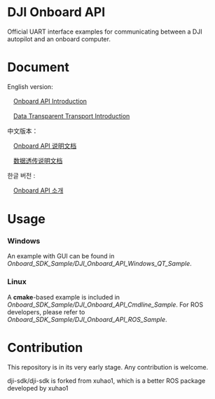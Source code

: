 DJI Onboard API
========================

Official UART interface examples for communicating between a DJI autopilot and an onboard computer.

Document
============

English version:

　[Onboard API Introduction](Onboard_API_Doc/Onboard_API_introduction.md)

　[Data Transparent Transport Introduction](Onboard_API_Doc/Data_Transparent_Transport_Introduction.md)

中文版本：

　[Onboard API 说明文档](Onboard_API_Doc/Onboard_API_说明文档.md)

　[数据透传说明文档](Onboard_API_Doc/数据透传说明文档.md)

한글 버전 :

　[Onboard API 소개](Onboard_API_Doc/Onboard_API_소개.md)

Usage
=========
### Windows ###

An example with GUI can be found in *Onboard_SDK_Sample/DJI_Onboard_API_Windows_QT_Sample*.

### Linux ###

A **cmake**-based example is included in *Onboard_SDK_Sample/DJI_Onboard_API_Cmdline_Sample*. For ROS developers, please refer to *Onboard_SDK_Sample/DJI_Onboard_API_ROS_Sample*.

Contribution
=========
This repository is in its very early stage. Any contribution is welcome.


dji-sdk/dji-sdk is forked from xuhao1, which is a better ROS package developed by xuhao1
